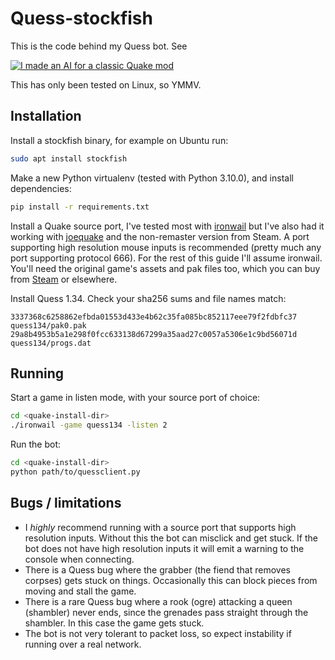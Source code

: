 # Quess-stockfish

This is the code behind my Quess bot.  See  

[![I made an AI for a classic Quake mod](https://img.youtube.com/vi/q1OlXfFsRX4/maxresdefault.jpg)](https://www.youtube.com/watch?v=q1OlXfFsRX4) 

This has only been tested on Linux, so YMMV.

## Installation

Install a stockfish binary, for example on Ubuntu run:

```bash
sudo apt install stockfish
```

Make a new Python virtualenv (tested with Python 3.10.0), and install
dependencies:

```bash
pip install -r requirements.txt
```

Install a Quake source port, I've tested most with
[ironwail](https://github.com/andrei-drexler/ironwail) but I've also had it
working with [joequake](https://github.com/j0zzz/JoeQuake) and the non-remaster
version from Steam.  A port supporting high resolution mouse inputs is
recommended (pretty much any port supporting protocol 666).  For the rest of
this guide I'll assume ironwail.  You'll need the original game's assets and
pak files too, which you can buy from
[Steam](https://store.steampowered.com/app/2310/Quake/) or elsewhere.

Install Quess 1.34.  Check your sha256 sums and file names match:

```
3337368c6258862efbda01553d433e4b62c35fa085bc852117eee79f2fdbfc37  quess134/pak0.pak
29a8b4953b5a1e298f0fcc633138d67299a35aad27c0057a5306e1c9bd56071d  quess134/progs.dat
```

## Running

Start a game in listen mode, with your source port of choice:

```bash
cd <quake-install-dir>
./ironwail -game quess134 -listen 2
```

Run the bot:
```bash
cd <quake-install-dir>
python path/to/quessclient.py
```

## Bugs / limitations

- I *highly* recommend running with a source port that supports high resolution
  inputs.  Without this the bot can misclick and get stuck. If the bot does not
  have high resolution inputs it will emit a warning to the console when
  connecting.
- There is a Quess bug where the grabber (the fiend that removes corpses) gets
  stuck on things.  Occasionally this can block pieces from moving and stall
  the game.
- There is a rare Quess bug where a rook (ogre) attacking a queen (shambler)
  never ends, since the grenades pass straight through the shambler.  In this
  case the game gets stuck.
- The bot is not very tolerant to packet loss, so expect instability if running
  over a real network.
